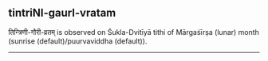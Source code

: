 ## tintriNI-gaurI-vratam

तिन्त्रिणी-गौरी-व्रतम् is observed on Śukla-Dvitīyā tithi of Mārgaśīrṣa (lunar) month (sunrise (default)/puurvaviddha (default)).


---
